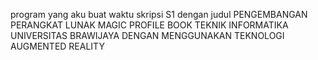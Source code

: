 program yang aku buat waktu skripsi S1 dengan judul PENGEMBANGAN PERANGKAT LUNAK
MAGIC PROFILE BOOK
TEKNIK INFORMATIKA UNIVERSITAS BRAWIJAYA
DENGAN MENGGUNAKAN TEKNOLOGI AUGMENTED REALITY